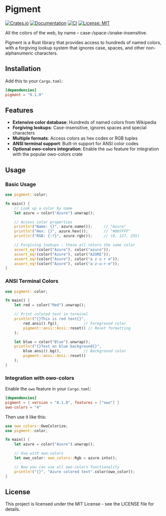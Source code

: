 # Pigment

[![Crates.io](https://img.shields.io/crates/v/pigment.svg)](https://crates.io/crates/pigment)
[![Documentation](https://docs.rs/pigment/badge.svg)](https://docs.rs/pigment)
[![CI](https://github.com/crazywolf132/pigment/actions/workflows/ci.yml/badge.svg)](https://github.com/crazywolf132/pigment/actions/workflows/ci.yml)
[![License: MIT](https://img.shields.io/badge/License-MIT-yellow.svg)](https://opensource.org/licenses/MIT)

All the colors of the web, by name – case-/space-/snake-insensitive.

Pigment is a Rust library that provides access to hundreds of named colors, with a forgiving lookup system that ignores case, spaces, and other non-alphanumeric characters.

## Installation

Add this to your `Cargo.toml`:

```toml
[dependencies]
pigment = "0.1.0"
```

## Features

- **Extensive color database**: Hundreds of named colors from Wikipedia
- **Forgiving lookups**: Case-insensitive, ignores spaces and special characters
- **Multiple formats**: Access colors as hex codes or RGB tuples
- **ANSI terminal support**: Built-in support for ANSI color codes
- **Optional owo-colors integration**: Enable the `owo` feature for integration with the popular owo-colors crate

## Usage

### Basic Usage

```rust
use pigment::color;

fn main() {
    // Look up a color by name
    let azure = color("Azure").unwrap();

    // Access color properties
    println!("Name: {}", azure.name());     // "Azure"
    println!("Hex: {}", azure.hex());       // "#007FFF"
    println!("RGB: {:?}", azure.rgb());     // (0, 127, 255)

    // Forgiving lookups - these all return the same color
    assert_eq!(color("Azure"), color("azure"));
    assert_eq!(color("Azure"), color("AZURE"));
    assert_eq!(color("Azure"), color("a z u r e"));
    assert_eq!(color("Azure"), color("a-z-u-r-e"));
}
```

### ANSI Terminal Colors

```rust
use pigment::color;

fn main() {
    let red = color("Red").unwrap();

    // Print colored text in terminal
    println!("{}This is red text{}",
        red.ansi().fg(),           // Foreground color
        pigment::ansi::Ansi::reset() // Reset formatting
    );

    let blue = color("Blue").unwrap();
    println!("{}Text on blue background{}",
        blue.ansi().bg(),          // Background color
        pigment::ansi::Ansi::reset()
    );
}
```

### Integration with owo-colors

Enable the `owo` feature in your `Cargo.toml`:

```toml
[dependencies]
pigment = { version = "0.1.0", features = ["owo"] }
owo-colors = "4"
```

Then use it like this:

```rust
use owo_colors::OwoColorize;
use pigment::color;

fn main() {
    let azure = color("Azure").unwrap();

    // Use with owo-colors
    let owo_color: owo_colors::Rgb = azure.into();

    // Now you can use all owo-colors functionality
    println!("{}", "Azure colored text".color(owo_color));
}
```

## License

This project is licensed under the MIT License - see the LICENSE file for details.

